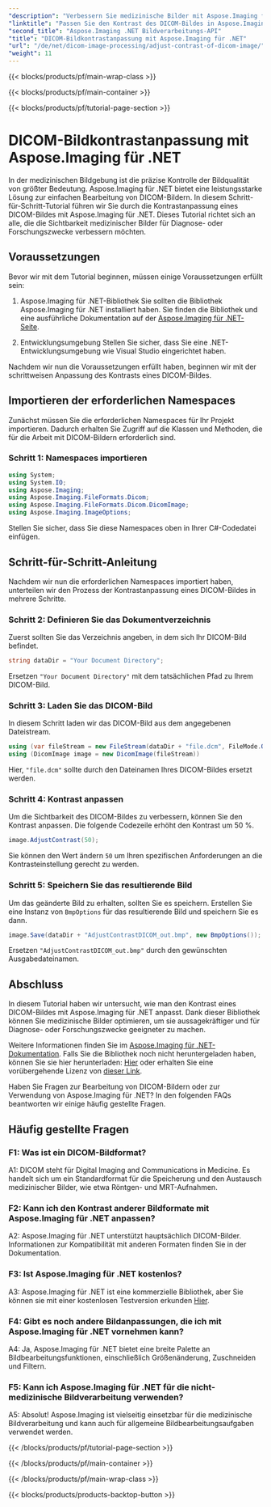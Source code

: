 ```yaml
---
"description": "Verbessern Sie medizinische Bilder mit Aspose.Imaging für .NET. Passen Sie den DICOM-Bildkontrast in einfachen Schritten an."
"linktitle": "Passen Sie den Kontrast des DICOM-Bildes in Aspose.Imaging für .NET an"
"second_title": "Aspose.Imaging .NET Bildverarbeitungs-API"
"title": "DICOM-Bildkontrastanpassung mit Aspose.Imaging für .NET"
"url": "/de/net/dicom-image-processing/adjust-contrast-of-dicom-image/"
"weight": 11
---
```


{{< blocks/products/pf/main-wrap-class >}}

{{< blocks/products/pf/main-container >}}

{{< blocks/products/pf/tutorial-page-section >}}

# DICOM-Bildkontrastanpassung mit Aspose.Imaging für .NET

In der medizinischen Bildgebung ist die präzise Kontrolle der Bildqualität von größter Bedeutung. Aspose.Imaging für .NET bietet eine leistungsstarke Lösung zur einfachen Bearbeitung von DICOM-Bildern. In diesem Schritt-für-Schritt-Tutorial führen wir Sie durch die Kontrastanpassung eines DICOM-Bildes mit Aspose.Imaging für .NET. Dieses Tutorial richtet sich an alle, die die Sichtbarkeit medizinischer Bilder für Diagnose- oder Forschungszwecke verbessern möchten. 

## Voraussetzungen

Bevor wir mit dem Tutorial beginnen, müssen einige Voraussetzungen erfüllt sein:

1. Aspose.Imaging für .NET-Bibliothek
Sie sollten die Bibliothek Aspose.Imaging für .NET installiert haben. Sie finden die Bibliothek und eine ausführliche Dokumentation auf der [Aspose.Imaging für .NET-Seite](https://reference.aspose.com/imaging/net/).

2. Entwicklungsumgebung
Stellen Sie sicher, dass Sie eine .NET-Entwicklungsumgebung wie Visual Studio eingerichtet haben.

Nachdem wir nun die Voraussetzungen erfüllt haben, beginnen wir mit der schrittweisen Anpassung des Kontrasts eines DICOM-Bildes.

## Importieren der erforderlichen Namespaces

Zunächst müssen Sie die erforderlichen Namespaces für Ihr Projekt importieren. Dadurch erhalten Sie Zugriff auf die Klassen und Methoden, die für die Arbeit mit DICOM-Bildern erforderlich sind.

### Schritt 1: Namespaces importieren

```csharp
using System;
using System.IO;
using Aspose.Imaging;
using Aspose.Imaging.FileFormats.Dicom;
using Aspose.Imaging.FileFormats.Dicom.DicomImage;
using Aspose.Imaging.ImageOptions;
```

Stellen Sie sicher, dass Sie diese Namespaces oben in Ihrer C#-Codedatei einfügen.

## Schritt-für-Schritt-Anleitung

Nachdem wir nun die erforderlichen Namespaces importiert haben, unterteilen wir den Prozess der Kontrastanpassung eines DICOM-Bildes in mehrere Schritte.

### Schritt 2: Definieren Sie das Dokumentverzeichnis

Zuerst sollten Sie das Verzeichnis angeben, in dem sich Ihr DICOM-Bild befindet.

```csharp
string dataDir = "Your Document Directory";
```

Ersetzen `"Your Document Directory"` mit dem tatsächlichen Pfad zu Ihrem DICOM-Bild.

### Schritt 3: Laden Sie das DICOM-Bild

In diesem Schritt laden wir das DICOM-Bild aus dem angegebenen Dateistream.

```csharp
using (var fileStream = new FileStream(dataDir + "file.dcm", FileMode.Open, FileAccess.Read))
using (DicomImage image = new DicomImage(fileStream))
```

Hier, `"file.dcm"` sollte durch den Dateinamen Ihres DICOM-Bildes ersetzt werden.

### Schritt 4: Kontrast anpassen

Um die Sichtbarkeit des DICOM-Bildes zu verbessern, können Sie den Kontrast anpassen. Die folgende Codezeile erhöht den Kontrast um 50 %.

```csharp
image.AdjustContrast(50);
```

Sie können den Wert ändern `50` um Ihren spezifischen Anforderungen an die Kontrasteinstellung gerecht zu werden.

### Schritt 5: Speichern Sie das resultierende Bild

Um das geänderte Bild zu erhalten, sollten Sie es speichern. Erstellen Sie eine Instanz von `BmpOptions` für das resultierende Bild und speichern Sie es dann.

```csharp
image.Save(dataDir + "AdjustContrastDICOM_out.bmp", new BmpOptions());
```

Ersetzen `"AdjustContrastDICOM_out.bmp"` durch den gewünschten Ausgabedateinamen.

## Abschluss

In diesem Tutorial haben wir untersucht, wie man den Kontrast eines DICOM-Bildes mit Aspose.Imaging für .NET anpasst. Dank dieser Bibliothek können Sie medizinische Bilder optimieren, um sie aussagekräftiger und für Diagnose- oder Forschungszwecke geeigneter zu machen.

Weitere Informationen finden Sie im [Aspose.Imaging für .NET-Dokumentation](https://reference.aspose.com/imaging/net/). Falls Sie die Bibliothek noch nicht heruntergeladen haben, können Sie sie hier herunterladen: [Hier](https://releases.aspose.com/imaging/net/) oder erhalten Sie eine vorübergehende Lizenz von [dieser Link](https://purchase.aspose.com/temporary-license/).

Haben Sie Fragen zur Bearbeitung von DICOM-Bildern oder zur Verwendung von Aspose.Imaging für .NET? In den folgenden FAQs beantworten wir einige häufig gestellte Fragen.

## Häufig gestellte Fragen

### F1: Was ist ein DICOM-Bildformat?

A1: DICOM steht für Digital Imaging and Communications in Medicine. Es handelt sich um ein Standardformat für die Speicherung und den Austausch medizinischer Bilder, wie etwa Röntgen- und MRT-Aufnahmen.

### F2: Kann ich den Kontrast anderer Bildformate mit Aspose.Imaging für .NET anpassen?

A2: Aspose.Imaging für .NET unterstützt hauptsächlich DICOM-Bilder. Informationen zur Kompatibilität mit anderen Formaten finden Sie in der Dokumentation.

### F3: Ist Aspose.Imaging für .NET kostenlos?

A3: Aspose.Imaging für .NET ist eine kommerzielle Bibliothek, aber Sie können sie mit einer kostenlosen Testversion erkunden [Hier](https://releases.aspose.com/).

### F4: Gibt es noch andere Bildanpassungen, die ich mit Aspose.Imaging für .NET vornehmen kann?

A4: Ja, Aspose.Imaging für .NET bietet eine breite Palette an Bildbearbeitungsfunktionen, einschließlich Größenänderung, Zuschneiden und Filtern.

### F5: Kann ich Aspose.Imaging für .NET für die nicht-medizinische Bildverarbeitung verwenden?

A5: Absolut! Aspose.Imaging ist vielseitig einsetzbar für die medizinische Bildverarbeitung und kann auch für allgemeine Bildbearbeitungsaufgaben verwendet werden.

{{< /blocks/products/pf/tutorial-page-section >}}

{{< /blocks/products/pf/main-container >}}

{{< /blocks/products/pf/main-wrap-class >}}

{{< blocks/products/products-backtop-button >}}